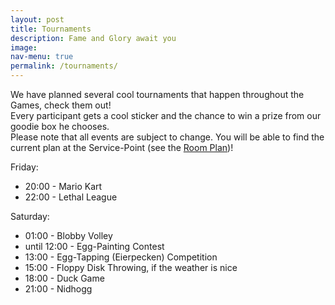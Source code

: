 ```yaml
---
layout: post
title: Tournaments
description: Fame and Glory await you
image: 
nav-menu: true
permalink: /tournaments/
---
```


We have planned several cool tournaments that happen throughout the Games, check them out!<br>
Every participant gets a cool sticker and the chance to win a prize from our goodie box he chooses.<br>
Please note that all events are subject to change. You will be able to find the current plan at the Service-Point (see the [Room Plan](/./rooms))!

Friday:
* 20:00 - Mario Kart
* 22:00 - Lethal League

Saturday:
* 01:00 - Blobby Volley
* until 12:00 - Egg-Painting Contest
* 13:00 - Egg-Tapping (Eierpecken) Competition
* 15:00 - Floppy Disk Throwing, if the weather is nice
* 18:00 - Duck Game
* 21:00 - Nidhogg
